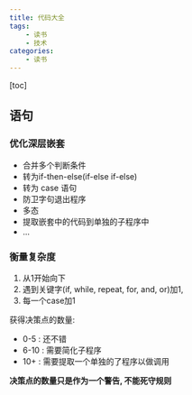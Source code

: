 ```yaml
---
title: 代码大全
tags: 
    - 读书
    - 技术
categories:
    - 读书
---
```

[toc]

## 语句

### 优化深层嵌套

* 合并多个判断条件
* 转为if-then-else(if-else if-else)
* 转为 case 语句
* 防卫字句退出程序
* 多态
* 提取嵌套中的代码到单独的子程序中
* ...

### 衡量复杂度

1. 从1开始向下
2. 遇到关键字(if, while, repeat, for, and, or)加1, 
3. 每一个case加1

获得决策点的数量:

* 0-5 : 还不错
* 6-10 : 需要简化子程序
* 10+ : 需要提取一个单独的了程序以做调用

**决策点的数量只是作为一个警告, 不能死守规则**